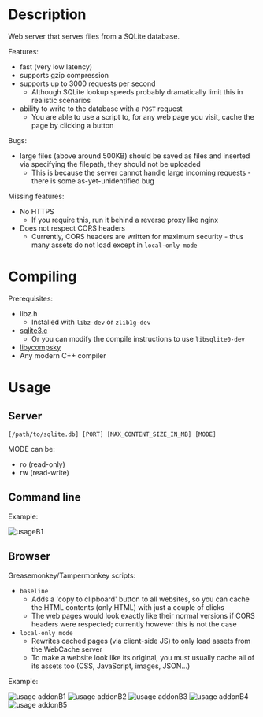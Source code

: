 # Description

Web server that serves files from a SQLite database.

Features:

* fast (very low latency)
* supports gzip compression
* supports up to 3000 requests per second
  * Although SQLite lookup speeds probably dramatically limit this in realistic scenarios
* ability to write to the database with a `POST` request
  * You are able to use a script to, for any web page you visit, cache the page by clicking a button

Bugs:

* large files (above around 500KB) should be saved as files and inserted via specifying the filepath, they should not be uploaded
  * This is because the server cannot handle large incoming requests - there is some as-yet-unidentified bug

Missing features:

* No HTTPS
  * If you require this, run it behind a reverse proxy like nginx
* Does not respect CORS headers
  * Currently, CORS headers are written for maximum security - thus many assets do not load except in `local-only mode`

# Compiling

Prerequisites:

* libz.h
  * Installed with `libz-dev` or `zlib1g-dev`
* [sqlite3.c](https://www.sqlite.org/download.html)
  * Or you can modify the compile instructions to use `libsqlite0-dev`
* [libycompsky](https://github.com/NotCompsky/libcompsky)
* Any modern C++ compiler

# Usage

## Server

    [/path/to/sqlite.db] [PORT] [MAX_CONTENT_SIZE_IN_MB] [MODE]

MODE can be:

* ro (read-only)
* rw (read-write)

## Command line

Example:

![usageB1](https://github.com/user-attachments/assets/dc4f67c2-c6cf-4582-a361-a0399d8aabd9)

## Browser

Greasemonkey/Tampermonkey scripts:

* `baseline`
  * Adds a 'copy to clipboard' button to all websites, so you can cache the HTML contents (only HTML) with just a couple of clicks
  * The web pages would look exactly like their normal versions if CORS headers were respected; currently however this is not the case<!-- TODO -->
* `local-only mode`
  * Rewrites cached pages (via client-side JS) to only load assets from the WebCache server
  * To make a website look like its original, you must usually cache all of its assets too (CSS, JavaScript, images, JSON...)

Example:

![usage addonB1](https://github.com/user-attachments/assets/5592b850-45d6-48de-a431-f757f9d65538)
![usage addonB2](https://github.com/user-attachments/assets/8bc57193-5d98-412a-9564-e2b11e75ec65)
![usage addonB3](https://github.com/user-attachments/assets/2341c489-30f2-4fa4-b8c0-5bdd7633c7b4)
![usage addonB4](https://github.com/user-attachments/assets/0147b040-d0fa-410f-a56a-0df68e0309c4)
![usage addonB5](https://github.com/user-attachments/assets/4232409b-4d6c-43e9-afd6-4a9fa49b7b0c)